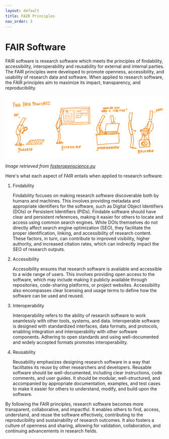 ```yaml
---
layout: default
title: FAIR Principles
nav_order: 3
---
```


# FAIR Software

FAIR software is research software which meets the principles of findability, accessibility, interoperability and reusability for external and internal parties. The FAIR principles were developed to promote openness, accessibility, and usability of research data and software. When applied to research software, the FAIR principles aim to maximize its impact, transparency, and reproducibility.  

![FAIR](assets/img/fair.png)

_Image retrieved from [fosteropenscience.eu](https://www.fosteropenscience.eu/learning/assessing-the-fairness-of-data)_  

Here's what each aspect of FAIR entails when applied to research software:  

1. Findability

    Findability focuses on making research software discoverable both by humans and machines. This involves providing metadata and appropriate identifiers for the software, such as Digital Object Identifiers (DOIs) or Persistent Identifiers (PIDs). Findable software should have clear and persistent references, making it easier for others to locate and access using common search engines. While DOIs themselves do not directly affect search engine optimization (SEO), they facilitate the proper identification, linking, and accessibility of research content. These factors, in turn, can contribute to improved visibility, higher authority, and increased citation rates, which can indirectly impact the SEO of research outputs.  

2. Accessibility

    Accessibility ensures that research software is available and accessible to a wide range of users. This involves providing open access to the software, which may include making it publicly available through repositories, code-sharing platforms, or project websites. Accessibility also encompasses clear licensing and usage terms to define how the software can be used and reused.  

3. Interoperability

    Interoperability refers to the ability of research software to work seamlessly with other tools, systems, and data. Interoperable software is designed with standardized interfaces, data formats, and protocols, enabling integration and interoperability with other software components. Adhering to open standards and using well-documented and widely accepted formats promotes interoperability.  

4. Reusability

    Reusability emphasizes designing research software in a way that facilitates its reuse by other researchers and developers. Reusable software should be well-documented, including clear instructions, code comments, and user guides. It should be modular, well-structured, and accompanied by appropriate documentation, examples, and test cases to make it easier for others to understand, modify, and build upon the software.  

By following the FAIR principles, research software becomes more transparent, collaborative, and impactful. It enables others to find, access, understand, and reuse the software effectively, contributing to the reproducibility and sustainability of research outcomes. It also fosters a culture of openness and sharing, allowing for validation, collaboration, and continuing advancements in research fields.  
